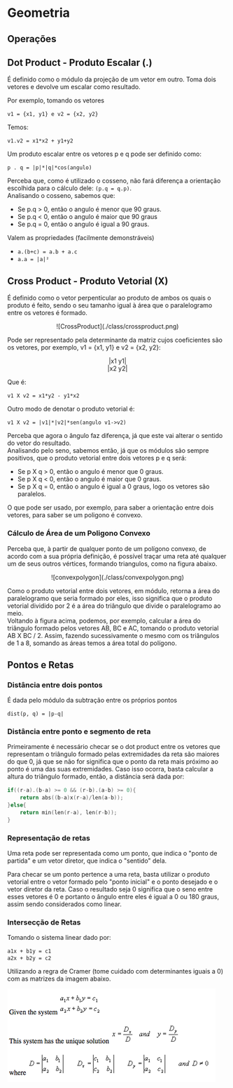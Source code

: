 # Geometria

## Operações


## Dot Product - Produto Escalar (.)
É definido como o módulo da projeção de um vetor em outro.
Toma dois vetores e devolve um escalar como resultado.

Por exemplo, tomando os vetores
```
v1 = {x1, y1} e v2 = {x2, y2}
```
Temos:
```
v1.v2 = x1*x2 + y1+y2
```

Um produto escalar entre os vetores p e q pode ser definido como:
```
p . q = |p|*|q|*cos(angulo)
```

Perceba que, como é utilizado o cosseno, não fará diferença a orientação escolhida para o cálculo dele: `(p.q = q.p)`. <br>
Analisando o cosseno, sabemos que:
- Se p.q > 0, então o angulo é menor que 90 graus.
- Se p.q < 0, então o angulo é maior que 90 graus
- Se p.q = 0, então o angulo é igual a 90 graus.

Valem as propriedades (facilmente demonstráveis) <br>
- `a.(b+c) = a.b + a.c`
- `a.a = |a|²`

## Cross Product - Produto Vetorial (X)
É definido como o vetor perpenticular ao produto de ambos os quais o produto é feito, sendo o seu tamanho igual à área que o paralelogramo entre os vetores é formado. <br>
<center> ![CrossProduct](./class/crossproduct.png) <br>
</center>

Pode ser representado pela determinante da matriz cujos coeficientes são os vetores, por exemplo, v1 = {x1, y1} e v2 = {x2, y2}:

<center>

|x1 y1| <br>
|x2 y2|

</center>

Que é:
```
v1 X v2 = x1*y2 - y1*x2
```
Outro modo de denotar o produto vetorial é:
```
v1 X v2 = |v1|*|v2|*sen(angulo v1->v2)
```

Perceba que agora o ângulo faz diferença, já que este vai alterar o sentido do vetor do resultado. <br>
Analisando pelo seno, sabemos então, já que os módulos são sempre positivos, que o produto vetorial entre dois vetores p e q será:
- Se p X q > 0, então o angulo é menor que 0 graus.
- Se p X q < 0, então o angulo é maior que 0 graus.
- Se p X q = 0, então o angulo é igual a 0 graus, logo os vetores são paralelos.

O que pode ser usado, por exemplo, para saber a orientação entre dois vetores, para saber se um poligono é convexo. <br>

### Cálculo de Área de um Poligono Convexo
Perceba que, à partir de qualquer ponto de um polígono convexo, de acordo com a sua própria definição, é possível traçar uma reta até qualquer um de seus outros vértices, formando triangulos, como na figura abaixo.
<p>
<center>
![convexpolygon](./class/convexpolygon.png)
</center>
</p>

Como o produto vetorial entre dois vetores, em módulo, retorna a área do paralelogramo que seria formado por eles, isso significa que o produto vetorial dividido por 2 é a área do triângulo que divide o paralelogramo ao meio. <br>
Voltando à figura acima, podemos, por exemplo, calcular a área do triângulo formado pelos vetores AB, BC e AC, tomando o produto vetorial AB X BC / 2.
Assim, fazendo sucessivamente o mesmo com os triângulos de 1 a 8, somando as áreas temos a área total do polígono.

## Pontos e Retas

### Distância entre dois pontos
É dada pelo módulo da subtração entre os próprios pontos <br>
```
dist(p, q) = |p-q|
```

### Distância entre ponto e segmento de reta
Primeiramente é necessário checar se o dot product entre os vetores que representam o triângulo formado pelas extremidades da reta são maiores do que 0, já que se não for significa que o ponto da reta mais próximo ao ponto é uma das suas extremidades.
Caso isso ocorra, basta calcular a altura do triângulo formado, então, a distância será dada por: <br>

```c
if((r-a).(b-a) >= 0 && (r-b).(a-b) >= 0){
    return abs((b-a)x(r-a)/len(a-b));
}else{
    return min(len(r-a), len(r-b));
}   
```

### Representação de retas
Uma reta pode ser representada como um ponto, que indica o "ponto de partida" e um vetor diretor, que indica o "sentido" dela. <br>

Para checar se um ponto pertence a uma reta, basta utilizar o produto vetorial entre o vetor formado pelo "ponto inicial" e o ponto desejado e o vetor diretor da reta. Caso o resultado seja 0 significa que o seno entre esses vetores é 0 e portanto o ângulo entre eles é igual a 0 ou 180 graus, assim sendo considerados como linear.

### Intersecção de Retas
Tomando o sistema linear dado por:
```
a1x + b1y = c1
a2x + b2y = c2
```

Utilizando a regra de Cramer (tome cuidado com determinantes iguais a 0) com as matrizes da imagem abaixo.

![cramer.png](./class/cramer.png)

